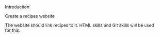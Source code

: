 Introduction:

Create a recipes website

The website should link recipes to it. HTML skills and Git skills will be used for this. 